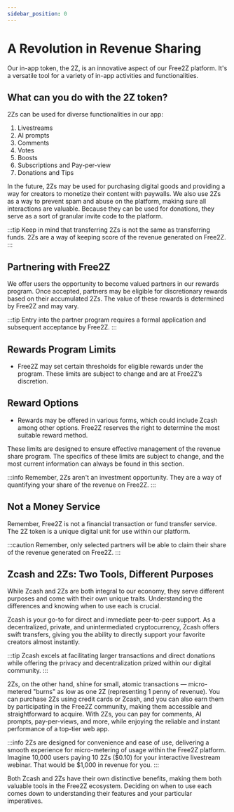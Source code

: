 ```yaml
---
sidebar_position: 0
---
```


# A Revolution in Revenue Sharing

Our in-app token, the 2Z, is an innovative aspect of our Free2Z platform.
It's a versatile tool for a variety of in-app activities and functionalities.

## What can you do with the 2Z token?

2Zs can be used for diverse functionalities in our app:

1. Livestreams
2. AI prompts
3. Comments
4. Votes
5. Boosts
6. Subscriptions and Pay-per-view
7. Donations and Tips

In the future, 2Zs may be used for purchasing digital goods and providing
a way for creators to monetize their content with paywalls.
We also use 2Zs as a way to prevent spam and abuse on the platform,
making sure all interactions are valuable. Because they can be used
for donations, they serve as a sort of granular invite code to the platform.

:::tip
Keep in mind that transferring 2Zs is not the same as transferring funds.
2Zs are a way of keeping score of the revenue generated on Free2Z.
:::

## Partnering with Free2Z

We offer users the opportunity to become valued partners in our rewards program.
Once accepted, partners may be eligible for discretionary rewards based on their accumulated 2Zs. The value of these rewards is determined by Free2Z and may vary.

:::tip
Entry into the partner program requires a formal application and subsequent acceptance by Free2Z.
:::

## Rewards Program Limits

- Free2Z may set certain thresholds for eligible rewards under the program. These limits are subject to change and are at Free2Z’s discretion.

## Reward Options

- Rewards may be offered in various forms, which could include Zcash among other options. Free2Z reserves the right to determine the most suitable reward method.

These limits are designed to ensure effective management of the revenue share program. The specifics of these limits are subject to change, and the most current information can always be found in this section.

:::info
Remember, 2Zs aren't an investment opportunity.
They are a way of quantifying your share of the revenue on Free2Z.
:::

## Not a Money Service

Remember, Free2Z is not a financial transaction or fund transfer service. The 2Z token is a unique digital unit for use within our platform.

:::caution
Remember, only selected partners will be able to claim their share
of the revenue generated on Free2Z.
:::

## Zcash and 2Zs: Two Tools, Different Purposes

While Zcash and 2Zs are both integral to our economy,
they serve different purposes and come with their own unique traits.
Understanding the differences and knowing when to use each is crucial.

Zcash is your go-to for direct and immediate peer-to-peer support.
As a decentralized, private, and unintermediated cryptocurrency,
Zcash offers swift transfers, giving you the ability to directly support
your favorite creators almost instantly.

:::tip
Zcash excels at facilitating larger transactions and direct donations while offering the privacy and decentralization prized within our digital community.
:::

2Zs, on the other hand, shine for small, atomic transactions —
micro-metered "burns" as low as one 2Z (representing 1 penny of revenue).
You can purchase 2Zs using credit cards or Zcash,
and you can also earn them by participating in the Free2Z community,
making them accessible and straightforward to acquire.
With 2Zs, you can pay for comments, AI prompts, pay-per-views, and more,
while enjoying the reliable and instant performance of a top-tier web app.

:::info
2Zs are designed for convenience and ease of use, delivering a smooth
experience for micro-metering of usage within the Free2Z platform.
Imagine 10,000 users paying 10 2Zs ($0.10) for your interactive livestream webinar.
That would be $1,000 in revenue for you.
:::

Both Zcash and 2Zs have their own distinctive benefits,
making them both valuable tools in the Free2Z ecosystem.
Deciding on when to use each comes down to understanding their
features and your particular imperatives.
